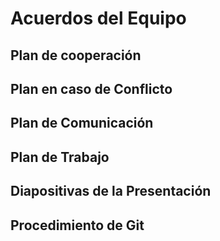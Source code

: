 # Acuerdos del Equipo

## Plan de cooperación

## Plan en caso de Conflicto

## Plan de Comunicación 

## Plan de Trabajo

## Diapositivas de la Presentación 

## Procedimiento de Git
